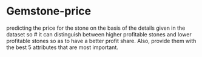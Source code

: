 # Gemstone-price
predicting the price for the stone on the basis of the details given in the dataset so  # it can distinguish between higher profitable stones and lower profitable stones so as to have a better profit share.   Also, provide them with the best 5 attributes that are most important.
